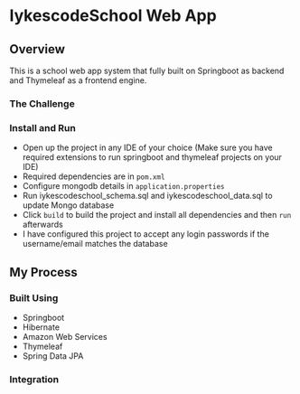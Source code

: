 # IykescodeSchool Web App

## Overview

This is a school web app system that fully built on Springboot as backend and Thymeleaf as a frontend engine.

### The Challenge

### Install and Run

- Open up the project in any IDE of your choice (Make sure you have required extensions to run springboot and thymeleaf projects on your IDE)
- Required dependencies are in `pom.xml`
- Configure mongodb details in `application.properties`
- Run iykescodeschool_schema.sql and iykescodeschool_data.sql to update Mongo database
- Click `build` to build the project and install all dependencies and then `run` afterwards
- I have configured this project to accept any login passwords if the username/email matches the database

## My Process

### Built Using

- Springboot
- Hibernate
- Amazon Web Services
- Thymeleaf
- Spring Data JPA

### Integration
